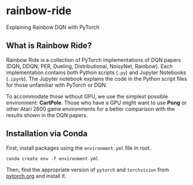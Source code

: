 # rainbow-ride

Explaining Rainbow DQN with PyTorch

## What is Rainbow Ride?

Rainbow Ride is a collection of PyTorch implementations of DQN papers (DQN, DDQN, PER, Dueling, Distributional, NoisyNet, Rainbow). Each implementation contains both Python scripts (`.py`) and Jupyter Notebooks (`.ipynb`). The Jupyter notebook explains the code in the Python script files for those unfamiliar with PyTorch or DQN.

To accommodate those without GPU, we use the simplest possible environment: **CartPole**. Those who have a GPU might want to use **Pong** or other Atari 2600 game environments for a better comparison with the results shown in the DQN papers.

## Installation via Conda

First, install packages using the `environment.yml` file in root.

```
conda create env -f environment.yml
```

Then, find the appropriate version of `pytorch` and `torchvision` from [pytorch.org](https://pytorch.org/) and install it.
